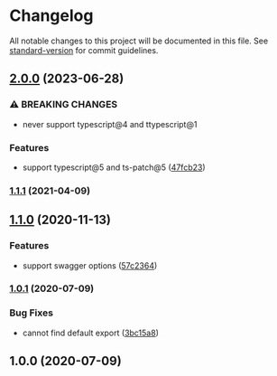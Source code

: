 # Changelog

All notable changes to this project will be documented in this file. See [standard-version](https://github.com/conventional-changelog/standard-version) for commit guidelines.

## [2.0.0](https://www.github.com/Val-istar-Guo/typescript-nestjs-swagger-plugin/compare/v1.1.1...v2.0.0) (2023-06-28)


### ⚠ BREAKING CHANGES

* never support typescript@4 and ttypescript@1

### Features

* support typescript@5 and ts-patch@5 ([47fcb23](https://www.github.com/Val-istar-Guo/typescript-nestjs-swagger-plugin/commit/47fcb232bc4d2358a6b9e2f02532e76547eb908d))

### [1.1.1](https://github.com/Val-istar-Guo/typescript-nestjs-swagger-plugin/compare/v1.1.0...v1.1.1) (2021-04-09)

## [1.1.0](https://github.com/Val-istar-Guo/typescript-nestjs-swagger-plugin/compare/v1.0.1...v1.1.0) (2020-11-13)


### Features

* support swagger options ([57c2364](https://github.com/Val-istar-Guo/typescript-nestjs-swagger-plugin/commit/57c23644b9d101817655acb1d7b652c0461f3fb5))

### [1.0.1](https://github.com/Val-istar-Guo/typescript-nestjs-swagger-plugin/compare/v1.0.0...v1.0.1) (2020-07-09)


### Bug Fixes

* cannot find default export ([3bc15a8](https://github.com/Val-istar-Guo/typescript-nestjs-swagger-plugin/commit/3bc15a8367e8c67901ae1951fe4a008c2499b939))

## 1.0.0 (2020-07-09)
